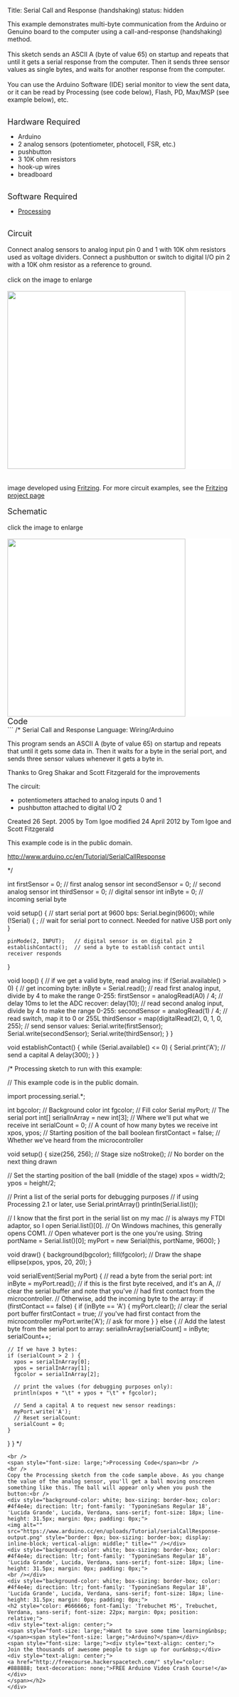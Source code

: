 Title: Serial Call and Response (handshaking)
status: hidden

This example demonstrates multi-byte communication from the Arduino or Genuino board to the computer using a call-and-response (handshaking) method.<br />
<br />
This sketch sends an ASCII A (byte of value 65) on startup and repeats that until it gets a serial response from the computer. Then it sends three sensor values as single bytes, and waits for another response from the computer.<br />
<br />
You can use the Arduino Software (IDE) serial monitor to view the sent data, or it can be read by Processing (see code below), Flash, PD, Max/MSP (see example below), etc.<br />
<div>
<br />
<span style="font-size: large;">Hardware Required</span><br />
<ul>
<li>Arduino</li>
<li>2 analog sensors (potentiometer, photocell, FSR, etc.)</li>
<li>pushbutton</li>
<li>3 10K ohm resistors</li>
<li>hook-up wires</li>
<li>breadboard</li>
</ul>
</div>
<div>
<br />
<span style="font-size: large;">Software Required</span></div>
<div>
<ul>
<li><a href="http://www.processing.org/">Processing</a></li>
</ul>
<br />
<span style="font-size: large;">Circuit</span><br />
<br />
Connect analog sensors to analog input pin 0 and 1 with 10K ohm resistors used as voltage dividers. Connect a pushbutton or switch to digital I/O pin 2 with a 10K ohm resistor as a reference to ground.<br />
<br />
click on the image to enlarge</div>
<div>
<br />
<div class="circuit" style="box-sizing: border-box; direction: ltr; margin: 0px; padding: 0px;">
<div style="background-color: white; box-sizing: border-box; color: #4f4e4e; direction: ltr; font-family: 'TyponineSans Regular 18', 'Lucida Grande', Lucida, Verdana, sans-serif; font-size: 18px; line-height: 31.5px; margin: 0px; padding: 0px;">
<a class="urllink" href="https://www.arduino.cc/en/uploads/Tutorial/SerialCallResponse-circuit3.png" rel="nofollow" style="box-sizing: border-box; color: #00979c; line-height: inherit; text-decoration: none;"><img alt="" src="https://www.arduino.cc/en/uploads/Tutorial/SerialCallResponse-circuit3.png" style="border: none; box-sizing: border-box; display: inline-block; vertical-align: middle;" title="" width="400px" /></a></div>
<br />
<br />
image developed using <a href="http://www.fritzing.org/">Fritzing</a>. For more circuit examples, see the <a href="http://fritzing.org/projects/">Fritzing project page</a></div>
<div class="circuit" style="box-sizing: border-box; direction: ltr; margin: 0px; padding: 0px;">
<br />
<span style="font-size: large;">Schematic</span><br />
<br />
click the image to enlarge</div>
<div class="circuit" style="box-sizing: border-box; direction: ltr; margin: 0px; padding: 0px;">
<br />
<div style="background-color: white; box-sizing: border-box; color: #4f4e4e; direction: ltr; font-family: 'TyponineSans Regular 18', 'Lucida Grande', Lucida, Verdana, sans-serif; font-size: 18px; line-height: 31.5px; margin: 0px; padding: 0px;">
<a class="urllink" href="https://www.arduino.cc/en/uploads/Tutorial/SerialCallResponse_sch.png" rel="nofollow" style="box-sizing: border-box; color: #00979c; line-height: inherit; text-decoration: none;"><img alt="" src="https://www.arduino.cc/en/uploads/Tutorial/SerialCallResponse_sch.png" style="border: none; box-sizing: border-box; display: inline-block; vertical-align: middle;" title="" width="400px" /></a></div>
</div>
<span style="font-size: large;">Code</span></div>
```
/*
  Serial Call and Response
 Language: Wiring/Arduino

 This program sends an ASCII A (byte of value 65) on startup
 and repeats that until it gets some data in.
 Then it waits for a byte in the serial port, and
 sends three sensor values whenever it gets a byte in.

 Thanks to Greg Shakar and Scott Fitzgerald for the improvements

   The circuit:
 * potentiometers attached to analog inputs 0 and 1
 * pushbutton attached to digital I/O 2

 Created 26 Sept. 2005
 by Tom Igoe
 modified 24 April 2012
 by Tom Igoe and Scott Fitzgerald

 This example code is in the public domain.

 http://www.arduino.cc/en/Tutorial/SerialCallResponse

 */

int firstSensor = 0;    // first analog sensor
int secondSensor = 0;   // second analog sensor
int thirdSensor = 0;    // digital sensor
int inByte = 0;         // incoming serial byte

void setup()
{
	// start serial port at 9600 bps:
	Serial.begin(9600);
	while (!Serial)
	{
		; // wait for serial port to connect. Needed for native USB port only
	}

	pinMode(2, INPUT);   // digital sensor is on digital pin 2
	establishContact();  // send a byte to establish contact until receiver responds
}

void loop()
{
	// if we get a valid byte, read analog ins:
	if (Serial.available() > 0)
	{
		// get incoming byte:
		inByte = Serial.read();
		// read first analog input, divide by 4 to make the range 0-255:
		firstSensor = analogRead(A0) / 4;
		// delay 10ms to let the ADC recover:
		delay(10);
		// read second analog input, divide by 4 to make the range 0-255:
		secondSensor = analogRead(1) / 4;
		// read  switch, map it to 0 or 255L
		thirdSensor = map(digitalRead(2), 0, 1, 0, 255);
		// send sensor values:
		Serial.write(firstSensor);
		Serial.write(secondSensor);
		Serial.write(thirdSensor);
	}
}

void establishContact()
{
	while (Serial.available() <= 0)
	{
		Serial.print('A');   // send a capital A
		delay(300);
	}
}

/*
Processing sketch to run with this example:

// This example code is in the public domain.

import processing.serial.*;

int bgcolor;                 // Background color
int fgcolor;                 // Fill color
Serial myPort;                       // The serial port
int[] serialInArray = new int[3];    // Where we'll put what we receive
int serialCount = 0;                 // A count of how many bytes we receive
int xpos, ypos;                  // Starting position of the ball
boolean firstContact = false;        // Whether we've heard from the microcontroller

void setup() {
  size(256, 256);  // Stage size
  noStroke();      // No border on the next thing drawn

  // Set the starting position of the ball (middle of the stage)
  xpos = width/2;
  ypos = height/2;

  // Print a list of the serial ports for debugging purposes
  // if using Processing 2.1 or later, use Serial.printArray()
  println(Serial.list());

  // I know that the first port in the serial list on my mac
  // is always my  FTDI adaptor, so I open Serial.list()[0].
  // On Windows machines, this generally opens COM1.
  // Open whatever port is the one you're using.
  String portName = Serial.list()[0];
  myPort = new Serial(this, portName, 9600);
}

void draw() {
  background(bgcolor);
  fill(fgcolor);
  // Draw the shape
  ellipse(xpos, ypos, 20, 20);
}

void serialEvent(Serial myPort) {
  // read a byte from the serial port:
  int inByte = myPort.read();
  // if this is the first byte received, and it's an A,
  // clear the serial buffer and note that you've
  // had first contact from the microcontroller.
  // Otherwise, add the incoming byte to the array:
  if (firstContact == false) {
    if (inByte == 'A') {
      myPort.clear();          // clear the serial port buffer
      firstContact = true;     // you've had first contact from the microcontroller
      myPort.write('A');       // ask for more
    }
  }
  else {
    // Add the latest byte from the serial port to array:
    serialInArray[serialCount] = inByte;
    serialCount++;

    // If we have 3 bytes:
    if (serialCount > 2 ) {
      xpos = serialInArray[0];
      ypos = serialInArray[1];
      fgcolor = serialInArray[2];

      // print the values (for debugging purposes only):
      println(xpos + "\t" + ypos + "\t" + fgcolor);

      // Send a capital A to request new sensor readings:
      myPort.write('A');
      // Reset serialCount:
      serialCount = 0;
    }
  }
}
*/
```
<br />
<span style="font-size: large;">Processing Code</span><br />
<br />
Copy the Processing sketch from the code sample above. As you change the value of the analog sensor, you'll get a ball moving onscreen something like this. The ball will appear only when you push the button:<br />
<div style="background-color: white; box-sizing: border-box; color: #4f4e4e; direction: ltr; font-family: 'TyponineSans Regular 18', 'Lucida Grande', Lucida, Verdana, sans-serif; font-size: 18px; line-height: 31.5px; margin: 0px; padding: 0px;">
<img alt="" src="https://www.arduino.cc/en/uploads/Tutorial/serialCallResponse-output.png" style="border: 0px; box-sizing: border-box; display: inline-block; vertical-align: middle;" title="" /></div>
<div style="background-color: white; box-sizing: border-box; color: #4f4e4e; direction: ltr; font-family: 'TyponineSans Regular 18', 'Lucida Grande', Lucida, Verdana, sans-serif; font-size: 18px; line-height: 31.5px; margin: 0px; padding: 0px;">
<br /></div>
<div style="background-color: white; box-sizing: border-box; color: #4f4e4e; direction: ltr; font-family: 'TyponineSans Regular 18', 'Lucida Grande', Lucida, Verdana, sans-serif; font-size: 18px; line-height: 31.5px; margin: 0px; padding: 0px;">
<h2 style="color: #666666; font-family: 'Trebuchet MS', Trebuchet, Verdana, sans-serif; font-size: 22px; margin: 0px; position: relative;">
<div style="text-align: center;">
<span style="font-size: large;">Want to save some time learning&nbsp;</span><span style="font-size: large;">Arduino?</span></div>
<span style="font-size: large;"><div style="text-align: center;">
Join the thousands of awesome people to sign up for our&nbsp;</div>
<div style="text-align: center;">
<a href="http://freecourse.hackerspacetech.com/" style="color: #888888; text-decoration: none;">FREE Arduino Video Crash Course!</a></div>
</span></h2>
</div>
